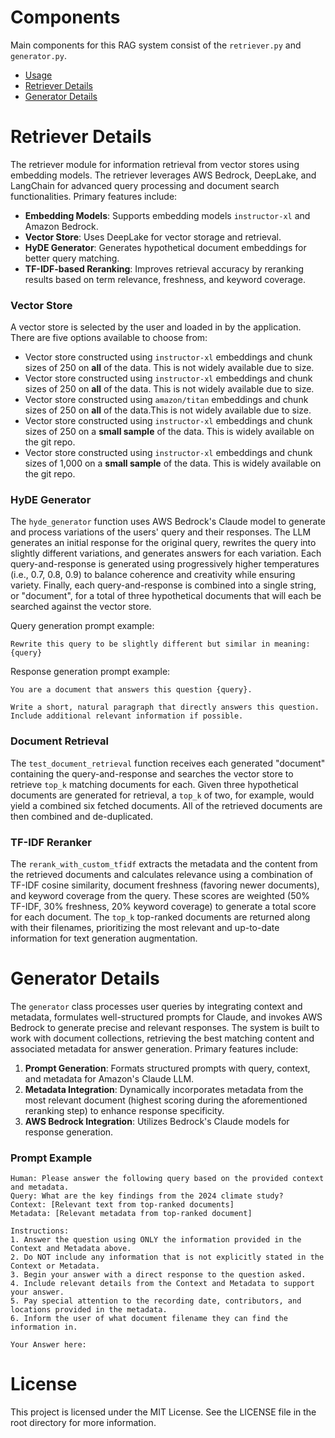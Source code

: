 # Components
Main components for this RAG system consist of the `retriever.py` and `generator.py`. 
- [Usage](#usage)
- [Retriever Details](#retriever-details)
- [Generator Details](#generator-details)

# Retriever Details
The retriever module for information retrieval from vector stores using embedding models. The retriever leverages AWS Bedrock, DeepLake, and LangChain for advanced query processing and document search functionalities. Primary features include:
- **Embedding Models**: Supports embedding models `instructor-xl` and Amazon Bedrock.
- **Vector Store**: Uses DeepLake for vector storage and retrieval.
- **HyDE Generator**: Generates hypothetical document embeddings for better query matching.
- **TF-IDF-based Reranking**: Improves retrieval accuracy by reranking results based on term relevance, freshness, and keyword coverage.

### Vector Store
A vector store is selected by the user and loaded in by the application. There are five options available to choose from:
* Vector store constructed using `instructor-xl` embeddings and chunk sizes of 250 on **all** of the data. This is not widely available due to size.
* Vector store constructed using `instructor-xl` embeddings and chunk sizes of 250 on **all** of the data. This is not widely available due to size.
* Vector store constructed using `amazon/titan` embeddings and chunk sizes of 250 on **all** of the data.This is not widely available due to size.
* Vector store constructed using `instructor-xl` embeddings and chunk sizes of 250 on a **small sample** of the data. This is widely available on the git repo.
* Vector store constructed using `instructor-xl` embeddings and chunk sizes of 1,000 on a **small sample**  of the data. This is widely available on the git repo.

### HyDE Generator
The `hyde_generator` function uses AWS Bedrock's Claude model to generate and process variations of the users' query and their responses. The LLM generates an initial response for the original query, rewrites the query into slightly different variations, and generates answers for each variation. Each query-and-response is generated using progressively higher temperatures (i.e., 0.7, 0.8, 0.9) to balance coherence and creativity while ensuring variety. Finally, each query-and-response is combined into a single string, or "document", for a total of three hypothetical documents that will each be searched against the vector store. 

Query generation prompt example:
```
Rewrite this query to be slightly different but similar in meaning: {query}
```

Response generation prompt example:
```
You are a document that answers this question {query}.

Write a short, natural paragraph that directly answers this question. Include additional relevant information if possible.
```

### Document Retrieval
The `test_document_retrieval` function receives each generated "document" containing the query-and-response and searches the vector store to retrieve `top_k` matching documents for each. Given three hypothetical documents are generated for retrieval, a `top_k` of two, for example, would yield a combined six fetched documents. All of the retrieved documents are then combined and de-duplicated.

### TF-IDF Reranker
The `rerank_with_custom_tfidf` extracts the metadata and the content from the retrieved documents and calculates relevance using a combination of TF-IDF cosine similarity, document freshness (favoring newer documents), and keyword coverage from the query. These scores are weighted (50% TF-IDF, 30% freshness, 20% keyword coverage) to generate a total score for each document. The `top_k` top-ranked documents are returned along with their filenames, prioritizing the most relevant and up-to-date information for text generation augmentation.

# Generator Details
The `generator` class processes user queries by integrating context and metadata, formulates well-structured prompts for Claude, and invokes AWS Bedrock to generate precise and relevant responses. The system is built to work with document collections, retrieving the best matching content and associated metadata for answer generation. Primary features include:
1. **Prompt Generation**: Formats structured prompts with query, context, and metadata for Amazon's Claude LLM.
2. **Metadata Integration**: Dynamically incorporates metadata from the most relevant document (highest scoring during the aforementioned reranking step) to enhance response specificity.
3. **AWS Bedrock Integration**: Utilizes Bedrock's Claude models for response generation.

### Prompt Example
```
Human: Please answer the following query based on the provided context and metadata.
Query: What are the key findings from the 2024 climate study?
Context: [Relevant text from top-ranked documents]
Metadata: [Relevant metadata from top-ranked document]

Instructions: 
1. Answer the question using ONLY the information provided in the Context and Metadata above.
2. Do NOT include any information that is not explicitly stated in the Context or Metadata.
3. Begin your answer with a direct response to the question asked.
4. Include relevant details from the Context and Metadata to support your answer.
5. Pay special attention to the recording date, contributors, and locations provided in the metadata.
6. Inform the user of what document filename they can find the information in.

Your Answer here:
```

# License
This project is licensed under the MIT License. See the LICENSE file in the root directory for more information.
